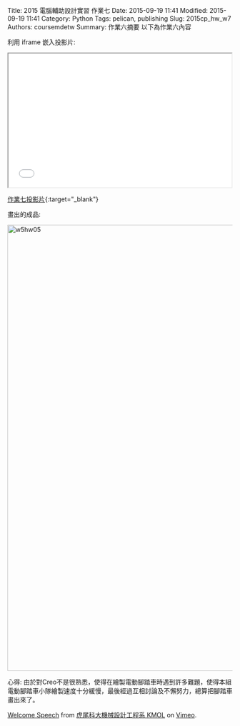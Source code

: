 Title: 2015 電腦輔助設計實習 作業七
Date: 2015-09-19 11:41
Modified: 2015-09-19 11:41
Category: Python
Tags: pelican, publishing
Slug: 2015cp_hw_w7
Authors: coursemdetw
Summary: 作業六摘要
以下為作業六內容

利用 iframe 嵌入投影片:

<iframe src="simplest7.html" width="500" height="300"></iframe>

[作業七投影片](simplest7.html){:target="_blank"}

畫出的成品:

<img src="w7hw01.png" width="1000" alt="w5hw05"></img>

心得:
        由於對Creo不是很熟悉，使得在繪製電動腳踏車時遇到許多難題，使得本組電動腳踏車小隊繪製速度十分緩慢，最後經過互相討論及不懈努力，總算把腳踏車畫出來了。

 <p><a href="https://vimeo.com/137724068">Welcome Speech</a> from <a href="https://vimeo.com/user24079973">虎尾科大機械設計工程系 KMOL</a> on <a href="https://vimeo.com">Vimeo</a>.</p>

